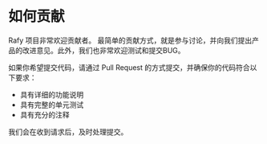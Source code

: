 # 如何贡献
Rafy 项目非常欢迎贡献者。
最简单的贡献方式，就是参与讨论，并向我们提出产品的改进意见。此外，我们也非常欢迎测试和提交BUG。

如果你希望提交代码，请通过 Pull Request 的方式提交，并确保你的代码符合以下要求：

* 具有详细的功能说明
* 具有完整的单元测试
* 具有充分的注释

我们会在收到请求后，及时处理提交。
